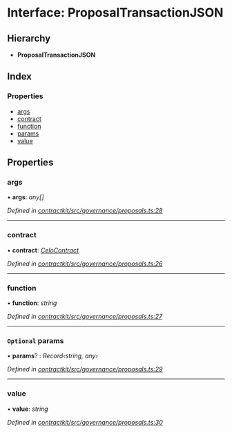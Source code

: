 # Interface: ProposalTransactionJSON

## Hierarchy

* **ProposalTransactionJSON**

## Index

### Properties

* [args](_governance_proposals_.proposaltransactionjson.md#args)
* [contract](_governance_proposals_.proposaltransactionjson.md#contract)
* [function](_governance_proposals_.proposaltransactionjson.md#function)
* [params](_governance_proposals_.proposaltransactionjson.md#optional-params)
* [value](_governance_proposals_.proposaltransactionjson.md#value)

## Properties

###  args

• **args**: *any[]*

*Defined in [contractkit/src/governance/proposals.ts:28](https://github.com/celo-org/celo-monorepo/blob/master/packages/contractkit/src/governance/proposals.ts#L28)*

___

###  contract

• **contract**: *[CeloContract](../enums/_base_.celocontract.md)*

*Defined in [contractkit/src/governance/proposals.ts:26](https://github.com/celo-org/celo-monorepo/blob/master/packages/contractkit/src/governance/proposals.ts#L26)*

___

###  function

• **function**: *string*

*Defined in [contractkit/src/governance/proposals.ts:27](https://github.com/celo-org/celo-monorepo/blob/master/packages/contractkit/src/governance/proposals.ts#L27)*

___

### `Optional` params

• **params**? : *Record‹string, any›*

*Defined in [contractkit/src/governance/proposals.ts:29](https://github.com/celo-org/celo-monorepo/blob/master/packages/contractkit/src/governance/proposals.ts#L29)*

___

###  value

• **value**: *string*

*Defined in [contractkit/src/governance/proposals.ts:30](https://github.com/celo-org/celo-monorepo/blob/master/packages/contractkit/src/governance/proposals.ts#L30)*
